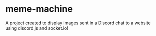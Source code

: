 # meme-machine
A project created to display images sent in a Discord chat to a website using discord.js and socket.io!
